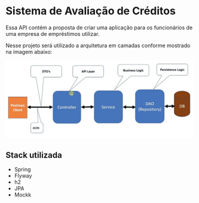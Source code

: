 # Sistema de Avaliação de Créditos

Essa API contém a proposta de criar uma aplicação para os funcionários de uma empresa de empréstimos utilizar.

Nesse projeto será utilizado a arquitetura em camadas conforme mostrado na imagem abaixo:

[<img width="700px" src="./assets/camadas.png" />](./assets/camadas.png 'padrão de projeto')

## Stack utilizada

- Spring
- Flyway
- h2
- JPA
- Mockk
